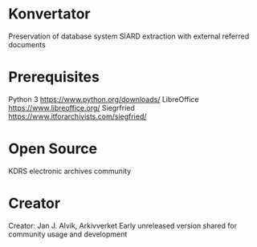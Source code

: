 # Konvertator
Preservation of database system SIARD extraction with external referred documents

# Prerequisites

Python 3 https://www.python.org/downloads/
LibreOffice https://www.libreoffice.org/
Siegrfried https://www.itforarchivists.com/siegfried/

# Open Source

KDRS electronic archives community

# Creator

Creator: Jan J. Alvik, Arkivverket
Early unreleased version shared for community usage and development
